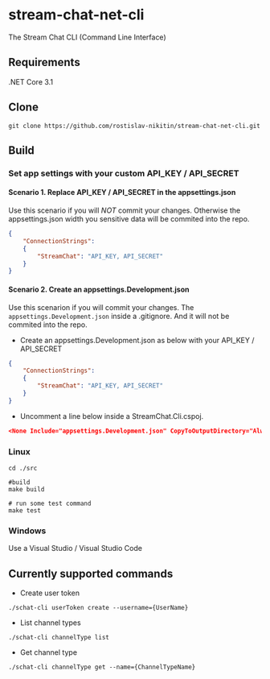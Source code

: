 # stream-chat-net-cli
The Stream Chat CLI (Command Line Interface)

## Requirements
.NET Core 3.1

## Clone
```console
git clone https://github.com/rostislav-nikitin/stream-chat-net-cli.git
```

## Build
### Set app settings with your custom API_KEY / API_SECRET
#### Scenario 1. Replace API_KEY / API_SECRET in the appsettings.json
Use this scenario if you will *NOT* commit your changes. Otherwise the appsettings.json width you sensitive data will be commited into the repo.
```JSON
{
	"ConnectionStrings":
	{
		"StreamChat": "API_KEY, API_SECRET"
	}
}
```
#### Scenario 2. Create an appsettings.Development.json
Use this scenarion if you will commit your changes. The `appsettings.Development.json` inside a .gitignore. And it will not be commited into the repo.
* Create an appsettings.Development.json as below with your API_KEY / API_SECRET
```JSON
{
	"ConnectionStrings":
	{
		"StreamChat": "API_KEY, API_SECRET"
	}
}
```
* Uncomment a line below inside a StreamChat.Cli.cspoj.
```JSON
<None Include="appsettings.Development.json" CopyToOutputDirectory="Always" />
```
### Linux
```console
cd ./src

#build
make build

# run some test command
make test
```

### Windows
Use a Visual Studio / Visual Studio Code

## Currently supported commands
- Create user token
```console 
./schat-cli userToken create --username={UserName}
```
- List channel types
```console 
./schat-cli channelType list
```
- Get channel type
```console
./schat-cli channelType get --name={ChannelTypeName}
```
